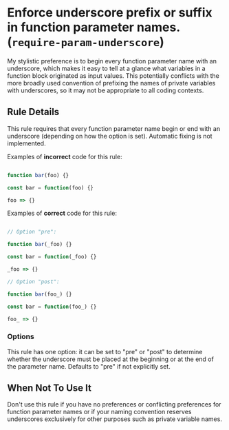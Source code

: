 # Enforce underscore prefix or suffix in function parameter names. (`require-param-underscore`)

My stylistic preference is to begin every function parameter name with an 
underscore, which makes it easy to tell at a glance what variables in a function
block originated as input values. This potentially conflicts with the more 
broadly used convention of prefixing the names of private variables with 
underscores, so it may not be appropriate to all coding contexts.

## Rule Details

This rule requires that every function parameter name begin or end with an 
underscore (depending on how the option is set). Automatic fixing is not 
implemented.

Examples of **incorrect** code for this rule:

```js

function bar(foo) {}

const bar = function(foo) {}

foo => {}

```

Examples of **correct** code for this rule:

```js

// Option "pre":

function bar(_foo) {}

const bar = function(_foo) {}

_foo => {}

// Option "post":

function bar(foo_) {}

const bar = function(foo_) {}

foo_ => {}

```

### Options

This rule has one option: it can be set to "pre" or "post" to determine whether
the underscore must be placed at the beginning or at the end of the parameter
name. Defaults to "pre" if not explicitly set.

## When Not To Use It

Don't use this rule if you have no preferences or conflicting preferences for
function parameter names or if your naming convention reserves underscores 
exclusively for other purposes such as private variable names.
